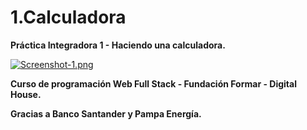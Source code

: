 # 1.Calculadora
**Práctica Integradora 1 - Haciendo una calculadora.**

[![Screenshot-1.png](https://i.postimg.cc/HnztNsnp/Screenshot-1.png)](https://postimg.cc/dZ7dkFGX)

**Curso de programación Web Full Stack - Fundación Formar - Digital House.**

**Gracias a Banco Santander y Pampa Energía.**
